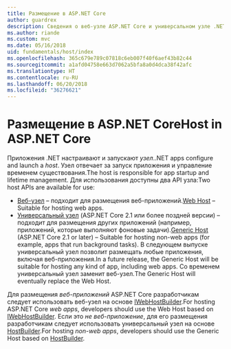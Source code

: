 ```yaml
---
title: Размещение в ASP.NET Core
author: guardrex
description: Сведения о веб-узле ASP.NET Core и универсальном узле .NET, которые отвечают за запуск приложений и управление временем существования.
ms.author: riande
ms.custom: mvc
ms.date: 05/16/2018
uid: fundamentals/host/index
ms.openlocfilehash: 365c679e789c07818c6eb007f40f6aef43b82c44
ms.sourcegitcommit: a1afd04758e663d7062a5bfa8a0d4dca38f42afc
ms.translationtype: HT
ms.contentlocale: ru-RU
ms.lasthandoff: 06/20/2018
ms.locfileid: "36276621"
---
```

# <a name="host-in-aspnet-core"></a><span data-ttu-id="5a951-103">Размещение в ASP.NET Core</span><span class="sxs-lookup"><span data-stu-id="5a951-103">Host in ASP.NET Core</span></span>

<span data-ttu-id="5a951-104">Приложения .NET настраивают и запускают *узел*.</span><span class="sxs-lookup"><span data-stu-id="5a951-104">.NET apps configure and launch a *host*.</span></span> <span data-ttu-id="5a951-105">Узел отвечает за запуск приложения и управление временем существования.</span><span class="sxs-lookup"><span data-stu-id="5a951-105">The host is responsible for app startup and lifetime management.</span></span> <span data-ttu-id="5a951-106">Для использования доступны два API узла:</span><span class="sxs-lookup"><span data-stu-id="5a951-106">Two host APIs are available for use:</span></span>

* <span data-ttu-id="5a951-107">[Веб-узел](xref:fundamentals/host/web-host) &ndash; подходит для размещения веб-приложений.</span><span class="sxs-lookup"><span data-stu-id="5a951-107">[Web Host](xref:fundamentals/host/web-host) &ndash; Suitable for hosting web apps.</span></span>
* <span data-ttu-id="5a951-108">[Универсальный узел](xref:fundamentals/host/generic-host) (ASP.NET Core 2.1 или более поздней версии) &ndash; подходит для размещения других приложений (например, приложений, которые выполняют фоновые задачи).</span><span class="sxs-lookup"><span data-stu-id="5a951-108">[Generic Host](xref:fundamentals/host/generic-host) (ASP.NET Core 2.1 or later) &ndash; Suitable for hosting non-web apps (for example, apps that run background tasks).</span></span> <span data-ttu-id="5a951-109">В следующем выпуске универсальный узел позволит размещать любые приложения, включая веб-приложения.</span><span class="sxs-lookup"><span data-stu-id="5a951-109">In a future release, the Generic Host will be suitable for hosting any kind of app, including web apps.</span></span> <span data-ttu-id="5a951-110">Со временем универсальный узел заменит веб-узел.</span><span class="sxs-lookup"><span data-stu-id="5a951-110">The Generic Host will eventually replace the Web Host.</span></span>

<span data-ttu-id="5a951-111">Для размещения *веб-приложений* ASP.NET Core разработчикам следует использовать веб-узел на основе [IWebHostBuilder](/dotnet/api/microsoft.aspnetcore.hosting.iwebhostbuilder).</span><span class="sxs-lookup"><span data-stu-id="5a951-111">For hosting ASP.NET Core *web apps*, developers should use the Web Host based on [IWebHostBuilder](/dotnet/api/microsoft.aspnetcore.hosting.iwebhostbuilder).</span></span> <span data-ttu-id="5a951-112">Если это *не веб-приложение*, для его размещения разработчикам следует использовать универсальный узел на основе [HostBuilder](/dotnet/api/microsoft.extensions.hosting.hostbuilder).</span><span class="sxs-lookup"><span data-stu-id="5a951-112">For hosting *non-web apps*, developers should use the Generic Host based on [HostBuilder](/dotnet/api/microsoft.extensions.hosting.hostbuilder).</span></span>
